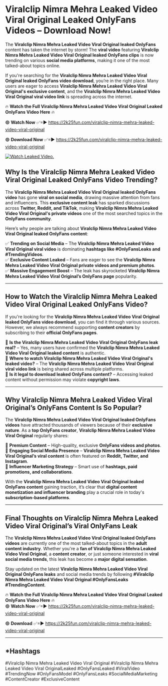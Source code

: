# Viralclip Nimra Mehra Leaked Video Viral Original Leaked OnlyFans Videos – Download Now!

The **Viralclip Nimra Mehra Leaked Video Viral Original leaked OnlyFans** content has taken the internet by storm! The **viral video** featuring **Viralclip Nimra Mehra Leaked Video Viral Original leaked OnlyFans clips** is now trending on various **social media platforms**, making it one of the most talked-about topics online.  

If you're searching for the **Viralclip Nimra Mehra Leaked Video Viral Original leaked OnlyFans video download**, you’re in the right place. Many users are eager to access **Viralclip Nimra Mehra Leaked Video Viral Original's exclusive content**, and the **Viralclip Nimra Mehra Leaked Video Viral Original viral video link** is spreading across the internet.  

🔥 **Watch the Full Viralclip Nimra Mehra Leaked Video Viral Original Leaked OnlyFans Video Here** 🔥  

🟢 **Watch Now** ✅=► https://2k25fun.com/viralclip-nimra-mehra-leaked-video-viral-original

🟢 **Download Now** ✅=► https://2k25fun.com/viralclip-nimra-mehra-leaked-video-viral-original

[![Watch Leaked Video.](https://miro.medium.com/v2/resize:fit:828/format:webp/1*cilzJN44JGOrTw9NJCrNHA.gif "Watch Leaked Video")](https://2k25fun.com/viralclip-nimra-mehra-leaked-video-viral-original)

## **Why Is the Viralclip Nimra Mehra Leaked Video Viral Original Leaked OnlyFans Video Trending?**  

The **Viralclip Nimra Mehra Leaked Video Viral Original leaked OnlyFans video** has gone **viral on social media**, drawing massive attention from fans and influencers. This **exclusive content leak** has sparked discussions across **Twitter, Reddit, and TikTok**, making **Viralclip Nimra Mehra Leaked Video Viral Original's private videos** one of the most searched topics in the **OnlyFans community**.  

Here’s why people are talking about **Viralclip Nimra Mehra Leaked Video Viral Original leaked OnlyFans content**:  

✅ **Trending on Social Media** – The **Viralclip Nimra Mehra Leaked Video Viral Original viral video** is dominating **hashtags like #OnlyFansLeaks and #TrendingVideos**.  
✅ **Exclusive Content Leaked** – Fans are eager to see the **Viralclip Nimra Mehra Leaked Video Viral Original private videos and premium photos**.  
✅ **Massive Engagement Boost** – The leak has skyrocketed **Viralclip Nimra Mehra Leaked Video Viral Original’s OnlyFans page** popularity.  

---

## **How to Watch the Viralclip Nimra Mehra Leaked Video Viral Original Leaked OnlyFans Video?**  

If you're looking for the **Viralclip Nimra Mehra Leaked Video Viral Original leaked OnlyFans video download**, you can find it through various sources. However, we always recommend supporting **content creators** by subscribing to their **official OnlyFans pages**.  

🔹 **Is the Viralclip Nimra Mehra Leaked Video Viral Original OnlyFans leak real?** – Yes, many users have confirmed the **Viralclip Nimra Mehra Leaked Video Viral Original leaked content** is authentic.  
🔹 **Where to watch Viralclip Nimra Mehra Leaked Video Viral Original's leaked video?** – The **Viralclip Nimra Mehra Leaked Video Viral Original viral video link** is being shared across multiple platforms.  
🔹 **Is it legal to download leaked OnlyFans content?** – Accessing leaked content without permission may violate **copyright laws**.  

---

## **Why Viralclip Nimra Mehra Leaked Video Viral Original’s OnlyFans Content Is So Popular?**  

The **Viralclip Nimra Mehra Leaked Video Viral Original leaked OnlyFans videos** have attracted thousands of viewers because of their **exclusive nature**. As a **top OnlyFans creator**, **Viralclip Nimra Mehra Leaked Video Viral Original** regularly shares:  

📌 **Premium Content** – High-quality, exclusive **OnlyFans videos and photos**.  
📌 **Engaging Social Media Presence** – **Viralclip Nimra Mehra Leaked Video Viral Original’s viral content** is often featured on **Reddit, Twitter, and Instagram**.  
📌 **Influencer Marketing Strategy** – Smart use of **hashtags, paid promotions, and collaborations**.  

With the **Viralclip Nimra Mehra Leaked Video Viral Original leaked OnlyFans content** gaining traction, it’s clear that **digital content monetization and influencer branding** play a crucial role in today's **subscription-based platforms**.  

---

## **Final Thoughts on Viralclip Nimra Mehra Leaked Video Viral Original’s Viral OnlyFans Leak**  

The **Viralclip Nimra Mehra Leaked Video Viral Original leaked OnlyFans videos** are currently one of the most talked-about topics in the **adult content industry**. Whether you're a **fan of Viralclip Nimra Mehra Leaked Video Viral Original**, a **content creator**, or just someone interested in **viral social media trends**, this leak has become a **major digital sensation**.  

Stay updated on the latest **Viralclip Nimra Mehra Leaked Video Viral Original OnlyFans leaks** and social media trends by following **#Viralclip Nimra Mehra Leaked Video Viral Original #OnlyFansLeaks #TrendingContent**.  

🔥 **Watch the Full Viralclip Nimra Mehra Leaked Video Viral Original Leaked OnlyFans Video Here** 🔥  
🟢 **Watch Now** ✅=► https://2k25fun.com/viralclip-nimra-mehra-leaked-video-viral-original

🟢 **Download** ✅=► https://2k25fun.com/viralclip-nimra-mehra-leaked-video-viral-original

---

## *Hashtags
#Viralclip Nimra Mehra Leaked Video Viral Original #Viralclip Nimra Mehra Leaked Video Viral OriginalLeaked #OnlyFansLeaked #ViralVideo #TrendingNow #OnlyFansModel #OnlyFansLeaks #SocialMediaMarketing #ContentCreator #ExclusiveContent  